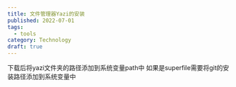 ```yaml
---
title: 文件管理器Yazi的安装
published: 2022-07-01
tags:
  - tools
category: Technology
draft: true
---
```


下载后将yazi文件夹的路径添加到系统变量path中
如果是superfile需要将git的安装路径添加到系统变量中